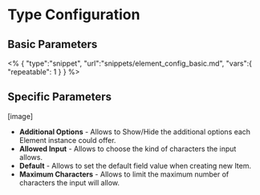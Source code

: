 # Type Configuration

## Basic Parameters

<% {
	"type":"snippet", "url":"snippets/element_config_basic.md", "vars":{
		"repeatable": 1
	}
} %>

## Specific Parameters

[image]

- **Additional Options** - Allows to Show/Hide the additional options each Element instance could offer.
- **Allowed Input** - Allows to choose the kind of characters the input allows.
- **Default** - Allows to set the default field value when creating new Item.
- **Maximum Characters** - Allows to limit the maximum number of characters the input will allow.